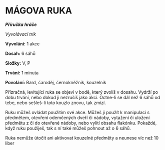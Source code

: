 # MÁGOVA RUKA

***Příručka hráče***

*Vyvolávací trik*

**Vyvolání:** 1 akce

**Dosah:** 6 sáhů

**Složky:** V, P

**Trvání:** 1 minuta

**Povolání:** Bard, čaroděj, černokněžník, kouzelník

Přízračná, levitující ruka se objeví v bodě, který zvolíš v dosahu. Vydrží po dobu trvání, nebo dokud ji nezrušíš jako akci. Octne-li se dál než 6 sáhů od tebe, nebo sešleš-li toto kouzlo znovu, tak zmizí. 

Ruku můžeš ovládat použitím své akce. Můžeš ji použít k manipulaci s předmětem, otevření odemčených dveří či nádoby, vytažení či uložení předmětu z či do otevřené nádoby, nebo vylití obsahu flakónku. Pokaždé, když ruku použiješ, tak s ní také můžeš pohnout až o 6 sáhů. 

Ruka nemůže útočit ani aktivovat kouzelné předměty a neunese víc než 10 liber